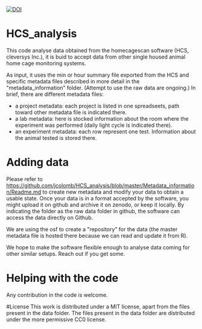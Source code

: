 

[![DOI](https://zenodo.org/badge/DOI/10.5281/zenodo.1162739.svg)](https://doi.org/10.5281/zenodo.1162739)


# HCS_analysis
This code analyse data obtained from the homecagescan software (HCS, cleversys Inc.), it is buid to accept data from other single housed animal home cage monitoring systems.

As input, it uses the min or hour summary file exported from the HCS and specific metadata files described in more detail in the "metadata_information" folder. (Attempt to use the raw data are ongoing.) In brief, there are different metadata files:

- a project metadata: each project is listed in one spreadseets, path toward other metadata file is indicated there.
- a lab metadata: here is stocked information about the room where the experiment was performed (daily light cycle is indicated there).
- an experiment metadata: each row represent one test. Information about the animal tested is stored there.

# Adding data

Please refer to https://github.com/jcolomb/HCS_analysis/blob/master/Metadata_information/Readme.md to create new metadata and modify your data to obtain a usable state. Once your data is in a format accepted by the software, you might upload it on github and archive it on zenodo, or keep it locally. By indicating the folder as the raw data folder in github, the software can access the data directly on Github.

We are using the osf to create a "repository" for the data (the master metadata file is hosted there because we can read and update it from R).


We hope to make the software flexible enough to analyse data coming for other similar setups. Reach out if you get some.

# Helping with the code

Any contribution in the code is welcome.

#License
This work is distributed under a MIT license, apart from the files present in the data folder.
The files present in the data folder are distributed under the more permissive CC0 license.


